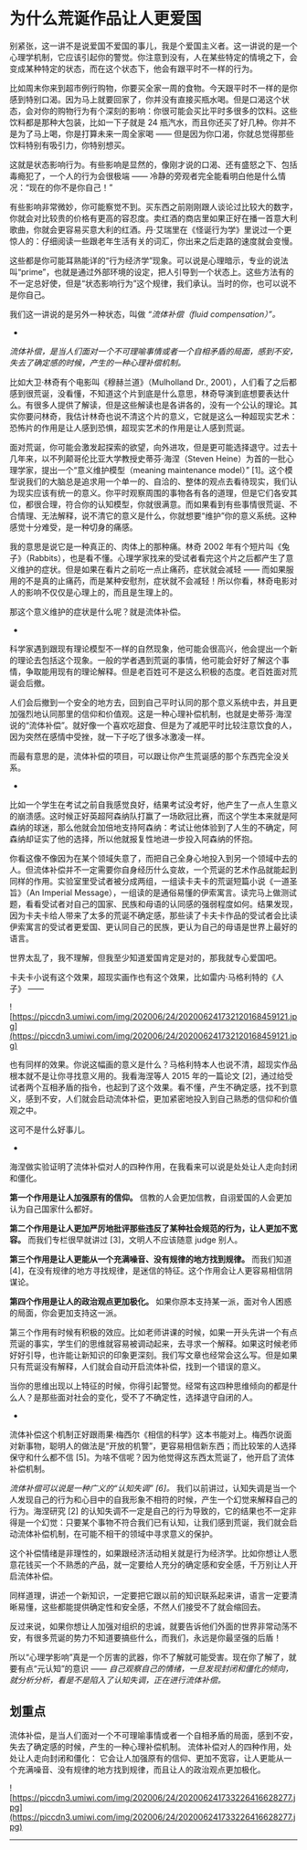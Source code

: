 # 为什么荒诞作品让人更爱国

别紧张，这一讲不是说爱国不爱国的事儿，我是个爱国主义者。这一讲说的是一个心理学机制，它应该引起你的警觉。你注意到没有，人在某些特定的情境之下，会变成某种特定的状态，而在这个状态下，他会有跟平时不一样的行为。

比如周末你来到超市例行购物，你要买全家一周的食物。今天跟平时不一样的是你感到特别口渴。因为马上就要回家了，你并没有直接买瓶水喝。但是口渴这个状态，会对你的购物行为有个深刻的影响：你很可能会买比平时多很多的饮料。这些饮料都是那种大包装，比如一下子就是 24 瓶汽水，而且你还买了好几种。你并不是为了马上喝，你是打算未来一周全家喝 —— 但是因为你口渴，你就总觉得那些饮料特别有吸引力，你特别想买。

这就是状态影响行为。有些影响是显然的，像刚才说的口渴、还有盛怒之下、包括毒瘾犯了，一个人的行为会很极端 —— 冷静的旁观者完全能看明白他是什么情况：“现在的你不是你自己！”

有些影响非常微妙，你可能察觉不到。买东西之前刚刚跟人谈论过比较大的数字，你就会对比较贵的价格有更高的容忍度。卖红酒的商店里如果正好在播一首意大利歌曲，你就会更容易买意大利的红酒。丹·艾瑞里在《怪诞行为学》里说过一个更惊人的：仔细阅读一些跟老年生活有关的词汇，你出来之后走路的速度就会变慢。

这些都是你可能耳熟能详的“行为经济学”现象。可以说是心理暗示，专业的说法叫“prime”，也就是通过外部环境的设定，把人引导到一个状态上。这些方法有的不一定总好使，但是“状态影响行为”这个规律，我们承认。当时的你，也可以说不是你自己。

我们这一讲说的是另外一种状态，叫做 *“流体补偿（fluid compensation）”。*

*

 *流体补偿，是当人们面对一个不可理喻事情或者一个自相矛盾的局面，感到不安，失去了确定感的时候，产生的一种心理补偿机制。*

比如大卫·林奇有个电影叫《穆赫兰道》（Mulholland Dr., 2001），人们看了之后都感到很荒诞，没看懂，不知道这个片到底是什么意思，林奇导演到底想要表达什么。有很多人提供了解读，但是这些解读也是各讲各的，没有一个公认的理论。其实你要问林奇，我估计林奇也说不清这个片的意义，它就是这么一种超现实艺术：恐怖片的作用是让人感到恐惧，超现实艺术的作用是让人感到荒诞。

面对荒诞，你可能会激发起探索的欲望，向外进攻，但是更可能选择退守。过去十几年来，以不列颠哥伦比亚大学教授史蒂芬·海涅（Steven Heine）为首的一批心理学家，提出一个“意义维护模型（meaning maintenance model）” [1]。这个模型说我们的大脑总是追求用一个单一的、自洽的、整体的观点去看待现实，我们认为现实应该有统一的意义。你平时观察周围的事物各有各的道理，但是它们各安其位，都很合理，符合你的认知模型，你就很满意。而如果看到有些事情很荒诞、不合情理、无法解释，说不清它的意义是什么，你就想要“维护”你的意义系统。这种感觉十分难受，是一种切身的痛感。

我的意思是说它是一种真正的、肉体上的那种痛。林奇 2002 年有个短片叫《兔子》（Rabbits），也是看不懂。心理学家找来的受试者看完这个片之后都产生了意义维护的症状。但是如果在看片之前吃一点止痛药，症状就会减轻 —— 而如果服用的不是真的止痛药，而是某种安慰剂，症状就不会减轻！所以你看，林奇电影对人的影响不仅仅是心理上的，而且是生理上的。

那这个意义维护的症状是什么呢？就是流体补偿。

*

科学家遇到跟现有理论模型不一样的自然现象，他可能会很高兴，他会提出一个新的理论去包括这个现象。一般的学者遇到荒诞的事情，他可能会好好了解这个事情，争取能用现有的理论解释。但是老百姓可不是这么积极的态度。老百姓面对荒诞会后撤。

人们会后撤到一个安全的地方去，回到自己平时认同的那个意义系统中去，并且更加强烈地认同那里的信仰和价值观。这是一种心理补偿机制，也就是史蒂芬·海涅说的“流体补偿”。就好像一个喜欢吃甜食、但是为了减肥平时比较注意饮食的人，因为突然在感情中受挫，就一下子吃了很多冰激凌一样。

而最有意思的是，流体补偿的项目，可以跟让你产生荒诞感的那个东西完全没关系。

*

比如一个学生在考试之前自我感觉良好，结果考试没考好，他产生了一点人生意义的崩溃感。这时候正好英超阿森纳队打赢了一场欧冠比赛，而这个学生本来就是阿森纳的球迷，那么他就会加倍地支持阿森纳：考试让他体验到了人生的不确定，阿森纳却证实了他的选择，所以他就报复性地进一步投入阿森纳的怀抱。

你看这像不像因为在某个领域失意了，而把自己全身心地投入到另一个领域中去的人。但流体补偿并不一定需要你自身经历什么变故，一个荒诞的艺术作品就能起到同样的作用。实验室里受试者被分成两组，一组读卡夫卡的荒诞短篇小说《一道圣旨》（An Imperial Message），一组读的是通俗易懂的伊索寓言。读完马上做测试题，看看受试者对自己的国家、民族和母语的认同感的强弱程度如何。结果发现，因为卡夫卡给人带来了太多的荒诞不确定感，那些读了卡夫卡作品的受试者会比读伊索寓言的受试者更爱国、更认同自己的民族，更认为自己的母语是世界上最好的语言。

世界太乱了，我不理解，但我至少知道爱国肯定是对的，那我就专心爱国吧。

卡夫卡小说有这个效果，超现实画作也有这个效果，比如雷内·马格利特的《人子》 —— 

![https://piccdn3.umiwi.com/img/202006/24/202006241732120168459121.jpg](https://piccdn3.umiwi.com/img/202006/24/202006241732120168459121.jpg)

也有同样的效果。你说这幅画的意义是什么？马格利特本人也说不清，超现实作品根本就不是让你寻找意义用的。我看海涅等人 2015 年的一篇论文 [2]，通过给受试者两个互相矛盾的指令，也起到了这个效果。看不懂，产生不确定感，找不到意义，感到不安，人们就会启动流体补偿，更加紧密地投入到自己熟悉的信仰和价值观之中。

这可不是什么好事儿。

*

海涅做实验证明了流体补偿对人的四种作用，在我看来可以说是处处让人走向封闭和僵化。

 **第一个作用是让人加强原有的信仰。** 信教的人会更加信教，自诩爱国的人会更加认为自己国家什么都好。

 **第二个作用是让人更加严厉地批评那些违反了某种社会规范的行为，让人更加不宽容。** 而我们专栏很早就讲过 [3]，文明人不应该随意 judge 别人。

 **第三个作用是让人更能从一个充满噪音、没有规律的地方找到规律。** 而我们知道 [4]，在没有规律的地方寻找规律，是迷信的特征。这个作用会让人更容易相信阴谋论。

 **第四个作用是让人的政治观点更加极化。** 如果你原本支持某一派，面对令人困惑的局面，你会更加支持这一派。

第三个作用有时候有积极的效应。比如老师讲课的时候，如果一开头先讲一个有点荒诞的事实，学生们的思维就容易被调动起来，去寻求一个解释。如果这时候老师好好引导，也许能让新知识的印象更深刻。我们写文章也经常会这么写。但是如果只有荒诞没有解释，人们就会自动开启流体补偿，找到一个错误的意义。

当你的思维出现以上特征的时候，你得引起警觉。经常有这四种思维倾向的都是什么人？是那些面对社会的变化，受不了不确定性，选择退守自闭的人。

*

流体补偿这个机制正好跟雨果·梅西尔《相信的科学》这本书能对上。梅西尔说面对新事物，聪明人的做法是“开放的机警”，更容易相信新东西；而比较笨的人选择保守和什么都不信 [5]。为啥不信呢？因为他觉得这东西太荒诞了，他开启了流体补偿机制。

 *流体补偿可以说是一种广义的“认知失调” [6]。* 我们以前讲过，认知失调是当一个人发现自己的行为和心目中的自我形象不相符的时候，产生一个幻觉来解释自己的行为。海涅研究 [2] 的认知失调不一定是自己的行为导致的，它的结果也不一定非得是一个幻觉：只要某个事物不符合我们已有认知，让我们感到荒诞，我们就会启动流体补偿机制，在可能不相干的领域中寻求意义的保护。

这个补偿情绪是非理性的，如果跟经济活动相关就是行为经济学。比如你想让人愿意花钱买一个不熟悉的产品，就一定要给人充分的确定感和安全感，千万别让人开启流体补偿。

同样道理，讲述一个新知识，一定要把它跟以前的知识联系起来讲，语言一定要清晰易懂，这些都能提供确定性和安全感，不然人们接受不了就会缩回去。

反过来说，如果你想让人加强对组织的忠诚，就要告诉他们外面的世界非常动荡不安，有很多荒诞的势力不知道要搞些什么，而我们，永远是你最坚强的后盾！

所以“心理学影响”真是一个厉害的武器，你不了解就可能受害。现在你了解了，就要有点“元认知”的意识 —— *自己观察自己的情绪，一旦发现封闭和僵化的倾向，就分析分析，看是不是陷入了认知失调，正在进行流体补偿。*

## 划重点

流体补偿，是当人们面对一个不可理喻事情或者一个自相矛盾的局面，感到不安，失去了确定感的时候，产生的一种心理补偿机制。
流体补偿对人的四种作用，处处让人走向封闭和僵化：
它会让人加强原有的信仰、更加不宽容，让人更能从一个充满噪音、没有规律的地方找到规律，而且让人的政治观点更加极化。

![https://piccdn3.umiwi.com/img/202006/24/202006241733226416628277.jpg](https://piccdn3.umiwi.com/img/202006/24/202006241733226416628277.jpg)

---
